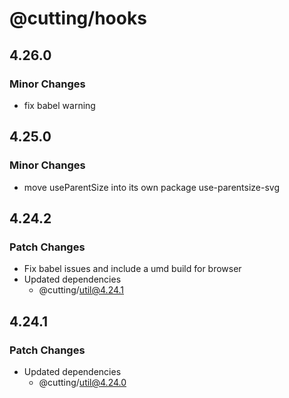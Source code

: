 # @cutting/hooks

## 4.26.0

### Minor Changes

- fix babel warning

## 4.25.0

### Minor Changes

- move useParentSize into its own package use-parentsize-svg

## 4.24.2

### Patch Changes

- Fix babel issues and include a umd build for browser
- Updated dependencies
  - @cutting/util@4.24.1

## 4.24.1

### Patch Changes

- Updated dependencies
  - @cutting/util@4.24.0
